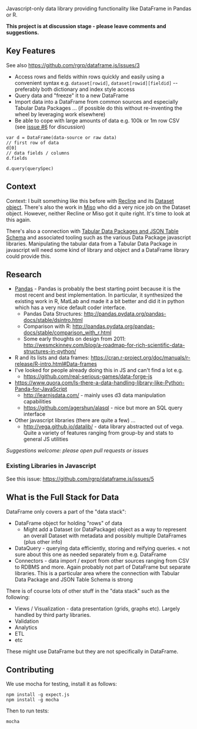 Javascript-only data library providing functionality like DataFrame in Pandas or R.

**This project is at discussion stage - please leave comments and suggestions.**

## Key Features

See also https://github.com/rgrp/dataframe.js/issues/3

* Access rows and fields within rows quickly and easily using a convenient syntax e.g. `dataset[rowid]`, `dataset[rowid][fieldid]` -- preferably both dictionary and index style access
* Query data and "freeze" it to a new DataFrame
* Import data into a DataFrame from common sources and especially Tabular Data Packages ... (if possible do this without re-inventing the wheel by leveraging work elsewhere)
* Be able to cope with large amounts of data e.g. 100k or 1m row CSV (see [issue #6][iss-6] for discussion)

```
var d = DataFrame(data-source or raw data)
// first row of data
d[0]
// data fields / columns
d.fields

d.query(querySpec)
```

[iss-6]: https://github.com/rgrp/dataframe.js/issues/6

## Context

Context: I built something like this before with [Recline][] and its [Dataset object][recline-dataset]. There's also the work in [Miso][] who did a very nice job on the Dataset object. However, neither Recline or Miso got it quite right. It's time to look at this again.

There's also a connection with [Tabular Data Packages and JSON Table Schema][tdp] and associated tooling such as the various Data Package javascript libraries. Manipulating the tabular data from a Tabular Data Package in javascript will need some kind of library and object and a DataFrame library could provide this.

[Recline]: http://okfnlabs.org/recline/
[recline-dataset]: http://okfnlabs.org/recline/docs/models.html
[Miso]: http://misoproject.com/dataset/
[tdp]: http://data.okfn.org/standards

## Research

* [Pandas][] - Pandas is probably the best starting point because it is the most recent and best implementation. In particular, it synthesized the existing work in R, MatLab and made it a bit better and did it in python which has a very nice default coder interface.
  * Pandas Data Structures: http://pandas.pydata.org/pandas-docs/stable/dsintro.html
  * Comparison with R: http://pandas.pydata.org/pandas-docs/stable/comparison_with_r.html
  * Some early thoughts on design from 2011: http://wesmckinney.com/blog/a-roadmap-for-rich-scientific-data-structures-in-python/
* R and its lists and data frames: https://cran.r-project.org/doc/manuals/r-release/R-intro.html#Data-frames
* I've looked for people already doing this in JS and can't find a lot e.g.
  * https://github.com/real-serious-games/data-forge-js
* https://www.quora.com/Is-there-a-data-handling-library-like-Python-Panda-for-JavaScript
  * http://learnjsdata.com/ - mainly uses d3 data manipulation capabilities
  * https://github.com/agershun/alasql - nice but more an SQL query interface
* Other javascript libraries (there are quite a few) ...
  * http://vega.github.io/datalib/ - data library abstracted out of vega. Quite a variety of features ranging from group-by and stats to general JS utilities

*Suggestions welcome: please open pull requests or issues*

[Pandas]: http://pandas.pydata.org/

### Existing Libraries in Javascript

See this issue: https://github.com/rgrp/dataframe.js/issues/5

## What is the Full Stack for Data 

DataFrame only covers a part of the "data stack":

* DataFrame object for holding "rows" of data
  * Might add a Dataset (or DataPackage) object as a way to represent an overall Dataset with metadata and possibly multiple DataFrames (plus other info)
* DataQuery - querying data efficiently, storing and reifying queries.  &laquo; not sure about this one as needed separately from e.g. DataFrame
* Connectors - data import / export from other sources ranging from CSV to RDBMS and more. Again probably not part of DataFrame but separate libraries. This is a particular area where the connection with Tabular Data Package and JSON Table Schema is strong

There is of course lots of other stuff in the "data stack" such as the following:

* Views / Visualization - data presentation (grids, graphs etc). Largely handled by third party libraries.
* Validation
* Analytics
* ETL
* etc

These might use DataFrame but they are not specifically in DataFrame.

## Contributing

We use mocha for testing, install it as follows:
    
    npm install -g expect.js
    npm install -g mocha

Then to run tests:
    
    mocha
